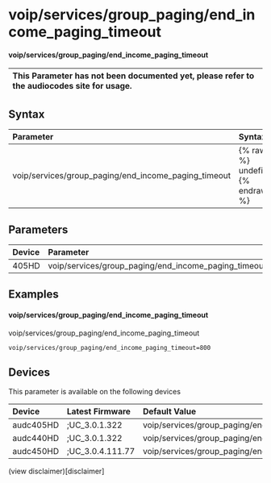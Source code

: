 ﻿---
description: voip/services/group_paging/end_income_paging_timeout
search: false
---

# voip/services/group_paging/end_income_paging_timeout

#### voip/services/group_paging/end_income_paging_timeout


| This Parameter has not been documented yet, please refer to the audiocodes site for usage.  |
| :--- |

## Syntax
| Parameter | Syntax |
| :--- | :--- |
|voip/services/group_paging/end_income_paging_timeout | {% raw %} undefined {% endraw %} |

## Parameters
|Device|Parameter|value|Description|
|:---|:---|:---|:---|
| 405HD | voip/services/group_paging/end_income_paging_timeout |  |  |

## Examples
#### voip/services/group_paging/end_income_paging_timeout

voip/services/group_paging/end_income_paging_timeout

```
voip/services/group_paging/end_income_paging_timeout=800
```

## Devices
This parameter is available on the following devices

| Device | Latest Firmware | Default Value |
|:---|:---|:---|
| audc405HD | ;UC_3.0.1.322 | voip/services/group_paging/end_income_paging_timeout=800 
| audc440HD | ;UC_3.0.1.322 | voip/services/group_paging/end_income_paging_timeout=800 
| audc450HD | ;UC_3.0.4.111.77 | voip/services/group_paging/end_income_paging_timeout=500 

(view disclaimer)[disclaimer]
